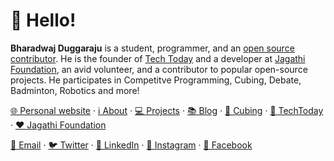 # 👋 Hello!

**Bharadwaj Duggaraju** is a student, programmer, and an [open source contributor](https://github.com/bharadwajduggaraju). He is the founder of [Tech Today](https://github.com/bharadwajduggaraju/techtoday) and a developer at [Jagathi Foundation](https://github.com/jf), an avid volunteer, and a contributor to popular open-source projects. He participates in Competitve Programming, Cubing, Debate, Badminton, Robotics and more! 

[🌐 Personal website](https://bharadwaj.duggaraju.com) · [ℹ️ About](https://bharadwaj.duggaraju.com/#about) · [💻 Projects](https://bharadwaj.duggaraju.com/#projects) · [📚 Blog](https://bharadwaj.duggaraju.com/blog) · [🔳 Cubing](https://www.worldcubeassociation.org/persons/2017DUGG01) · [📰 TechToday](https://techtoday.azurewebsites.net/) · [❤️ Jagathi Foundation](http://jagathifoundation.org)

[📇 Email](mailto:bharadwaj.duggaraju@outlook.com) · [🐦 Twitter](https://twitter.com/bharadwajdugg) · [👔 LinkedIn](https://www.linkedin.com/in/bharadwajduggaraju/) · [📸 Instagram](https://instagram.com/bharadwaj_duggaraju) · [💬 Facebook](https://www.facebook.com/bharadwaj.duggaraju)



